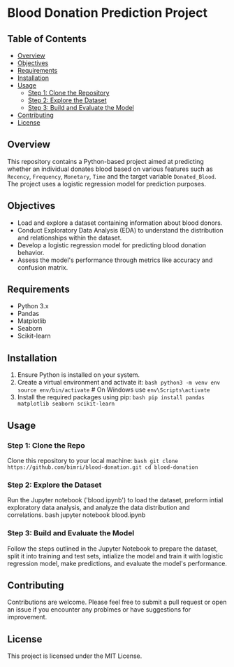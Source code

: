 # Blood Donation Prediction Project

## Table of Contents
- [Overview](#overview)
- [Objectives](#objectives)
- [Requirements](#requirements)
- [Installation](#installation)
- [Usage](#usage)
    - [Step 1: Clone the Repository](#step-1-clone-the-repository)
    - [Step 2: Explore the Dataset](#step-2-explore-the-dataset)
    - [Step 3: Build and Evaluate the Model](#step-3-build-and-evaluate-the-model)
- [Contributing](#contributing)
- [License](#license)

## Overview

This repository contains a Python-based project aimed at predicting whether an individual donates blood based on various features such as `Recency`, `Frequency`, `Monetary`, `Time` and the target variable `Donated_Blood`. The project uses a logistic regression model for prediction purposes.

## Objectives

- Load and explore a dataset containing information about blood donors.
- Conduct Exploratory Data Analysis (EDA) to understand the distribution and relationships within the dataset.
- Develop a logistic regression model for predicting blood donation behavior.
- Assess the model's performance through metrics like accuracy and confusion matrix.

## Requirements

- Python 3.x
- Pandas
- Matplotlib
- Seaborn
- Scikit-learn

## Installation

1. Ensure Python is installed on your system.
2. Create a virtual environment and activate it:
`bash python3 -m venv env source env/bin/activate` # On Windows use `env\Scripts\activate`
3. Install the required packages using pip:
```bash pip install pandas matplotlib seaborn scikit-learn```

## Usage

### Step 1: Clone the Repo

Clone this repository to your local machine:
```bash git clone https://github.com/bimri/blood-donation.git cd blood-donation```

### Step 2: Explore the Dataset

Run the Jupyter notebook ('blood.ipynb') to load the dataset, preform intial exploratory data analysis, and analyze the data distribution and correlations.
bash jupyter notebook blood.ipynb

### Step 3: Build and Evaluate the Model

Follow the steps outlined in the Jupyter Notebook to prepare the dataset, split it into training and test sets, intialize the model and train it with logistic regression model, make predictions, and evaluate the model's performance.


## Contributing

Contributions are welcome. Please feel free to submit a pull request or open an issue if you encounter any problmes or have suggestions for improvement.


## License

This project is licensed under the MIT License.